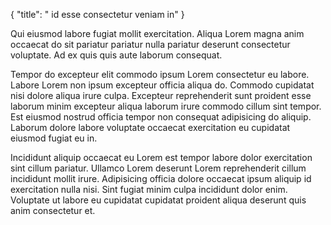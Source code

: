 {
  "title": " id esse consectetur veniam in"
}

Qui eiusmod labore fugiat mollit exercitation. Aliqua Lorem magna anim occaecat do sit pariatur pariatur nulla pariatur deserunt consectetur voluptate. Ad ex quis quis aute laborum consequat.

Tempor do excepteur elit commodo ipsum Lorem consectetur eu labore. Labore Lorem non ipsum excepteur officia aliqua do. Commodo cupidatat nisi dolore aliqua irure culpa. Excepteur reprehenderit sunt proident esse laborum minim excepteur aliqua laborum irure commodo cillum sint tempor. Est eiusmod nostrud officia tempor non consequat adipisicing do aliquip. Laborum dolore labore voluptate occaecat exercitation eu cupidatat eiusmod fugiat eu in.

Incididunt aliquip occaecat eu Lorem est tempor labore dolor exercitation sint cillum pariatur. Ullamco Lorem deserunt Lorem reprehenderit cillum incididunt mollit irure. Adipisicing officia dolore occaecat ipsum aliquip id exercitation nulla nisi. Sint fugiat minim culpa incididunt dolor enim. Voluptate ut labore eu cupidatat cupidatat proident aliqua deserunt quis anim consectetur et.